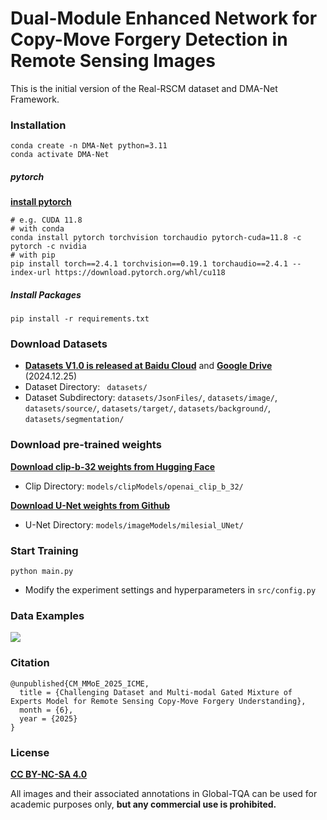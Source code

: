 # Dual-Module Enhanced Network for Copy-Move Forgery Detection in Remote Sensing Images

This is the initial version of the Real-RSCM dataset and DMA-Net Framework. 

### Installation

```
conda create -n DMA-Net python=3.11
conda activate DMA-Net
```

##### pytorch

[**install pytorch**](https://pytorch.org/)

```
# e.g. CUDA 11.8
# with conda
conda install pytorch torchvision torchaudio pytorch-cuda=11.8 -c pytorch -c nvidia
# with pip
pip install torch==2.4.1 torchvision==0.19.1 torchaudio==2.4.1 --index-url https://download.pytorch.org/whl/cu118
```

##### Install Packages

```
pip install -r requirements.txt
```

### Download Datasets

- [**Datasets V1.0 is released at Baidu Cloud**](https://pan.baidu.com/s/1itum7p1b5_4vKFCaskPgyQ?pwd=real) and [**Google Drive**](https://drive.google.com/drive/folders/1uSCa8U0jGs2QHPB34zJ6jfslCvE-sCLq?usp=drive_link) (2024.12.25)
- Dataset Directory: ` datasets/`
- Dataset Subdirectory: `datasets/JsonFiles/`,  `datasets/image/`, `datasets/source/`, `datasets/target/`, `datasets/background/`, `datasets/segmentation/`


### Download pre-trained weights

[**Download clip-b-32 weights from Hugging Face**](https://huggingface.co/openai/clip-vit-base-patch32/tree/main)

- Clip Directory: `models/clipModels/openai_clip_b_32/`

[**Download U-Net weights from Github**](https://github.com/milesial/Pytorch-UNet/releases/download/v3.0/unet_carvana_scale1.0_epoch2.pth) 

- U-Net Directory: `models/imageModels/milesial_UNet/`

### Start Training

```
python main.py
```

- Modify the experiment settings and hyperparameters in `src/config.py`

### Data Examples

![](https://i.meee.com.tw/gxerqE2.png)

### Citation

```
@unpublished{CM_MMoE_2025_ICME,
  title = {Challenging Dataset and Multi-modal Gated Mixture of Experts Model for Remote Sensing Copy-Move Forgery Understanding},
  month = {6},
  year = {2025}
}
```

### License

[**CC BY-NC-SA 4.0**](https://creativecommons.org/licenses/by-nc-sa/4.0/deed.en)

All images and their associated annotations in Global-TQA can be used for academic purposes only, **but any commercial use is prohibited.**
